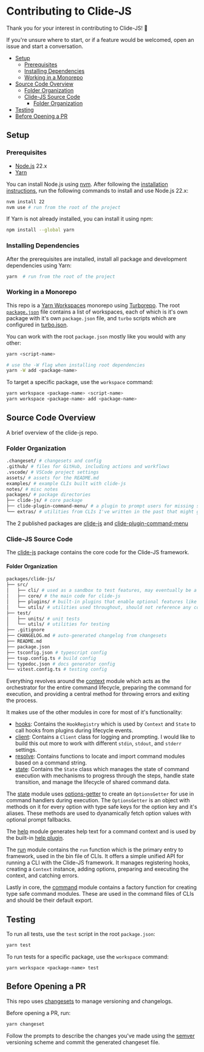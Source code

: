 # Contributing to Clide-JS

Thank you for your interest in contributing to Clide-JS! 🥹

If you're unsure where to start, or if a feature would be welcomed, open an
issue and start a conversation.

- [Setup](#setup)
  - [Prerequisites](#prerequisites)
  - [Installing Dependencies](#installing-dependencies)
  - [Working in a Monorepo](#working-in-a-monorepo)
- [Source Code Overview](#source-code-overview)
  - [Folder Organization](#folder-organization)
  - [Clide-JS Source Code](#clide-js-source-code)
    - [Folder Organization](#folder-organization-1)
- [Testing](#testing)
- [Before Opening a PR](#before-opening-a-pr)


## Setup

### Prerequisites

- [Node.js](https://nodejs.org) 22.x
- [Yarn](https://yarnpkg.com)

You can install Node.js using [nvm](https://github.com/nvm-sh/nvm). After
following the [installation
instructions](https://github.com/nvm-sh/nvm#installing-and-updating), run the
following commands to install and use Node.js 22.x:

```sh
nvm install 22
nvm use # run from the root of the project
```

If Yarn is not already installed, you can install it using npm:

```sh
npm install --global yarn
```

### Installing Dependencies

After the prerequisites are installed, install all package and development
dependencies using Yarn:

```sh
yarn  # run from the root of the project
```

### Working in a Monorepo

This repo is a [Yarn
Workspaces](https://classic.yarnpkg.com/lang/en/docs/workspaces/) monorepo using
[Turborepo](https://turbo.build/repo/docs). The root
[`package.json`](../package.json) file contains a list of workspaces, each of
which is it's own package with it's own `package.json` file, and `turbo` scripts
which are configured in [turbo.json](../turbo.json).

You can work with the root `package.json` mostly like you would with any other:

```sh
yarn <script-name>

# use the -W flag when installing root dependencies
yarn -W add <package-name>
```

To target a specific package, use the `workspace` command:

```sh
yarn workspace <package-name> <script-name>
yarn workspace <package-name> add <package-name>
```

## Source Code Overview

A brief overview of the clide-js repo.

### Folder Organization

```sh
.changeset/ # changesets and config
.github/ # files for GitHub, including actions and workflows
.vscode/ # VSCode project settings
assets/ # assets for the README.md
examples/ # example CLIs built with clide-js
notes/ # misc notes
packages/ # package directories
├── clide-js/ # core package
├── clide-plugin-command-menu/ # a plugin to prompt users for missing subcommands
└── extras/ # utilities from CLIs I've written in the past that might get used later.
```

The 2 published packages are [clide-js](https://www.npmjs.com/package/clide-js)
and
[clide-plugin-command-menu](https://www.npmjs.com/package/clide-plugin-command-menu)

### Clide-JS Source Code

The [clide-js](../packages/clide-js) package contains the core code for the
Clide-JS framework.

#### Folder Organization

```sh
packages/clide-js/
├── src/
│   ├── cli/ # used as a sandbox to test features, may eventually be a real CLI
│   ├── core/ # the main code for clide-js
│   ├── plugins/ # built-in plugins that enable optional features like help
│   └── utils/ # utilities used throughout, should not reference any code outside utils
├── test/
│   ├── units/ # unit tests
│   └── utils/ # utilities for testing
├── .gitignore
├── CHANGELOG.md # auto-generated changelog from changesets
├── README.md
├── package.json
├── tsconfig.json # typescript config
├── tsup.config.ts # build config
├── typedoc.json # docs generator config
└── vitest.config.ts # testing config
```

Everything revolves around the
[context](../packages/clide-js/src/core/context.ts) module which acts as the
orchestrator for the entire command lifecycle, preparing the command for
execution, and providing a central method for throwing errors and exiting the
process.

It makes use of the other modules in core for most of it's functionality:

- [hooks](../packages/clide-js/src/core/hooks.ts): Contains the `HookRegistry`
  which is used by `Context` and `State` to call hooks from plugins during
  lifecycle events.
- [client](../packages/clide-js/src/core/client.ts): Contains a `Client` class
  for logging and prompting. I would like to build this out more to work with
  different `stdin`, `stdout`, and `stderr` settings.
- [resolve](../packages/clide-js/src/core/resolve.ts): Contains functions to
  locate and import command modules based on a command string.
- [state](../packages/clide-js/src/core/state.ts): Contains the `State` class
  which manages the state of command execution with mechanisms to progress
  through the steps, handle state transition, and manage the lifecycle of shared
  command data.

The [state](../packages/clide-js/src/core/state.ts) module uses
[options-getter](../packages/clide-js/src/core/options/options-getter.ts) to
create an `OptionsGetter` for use in command handlers during execution. The
`OptionsGetter` is an object with methods on it for every option with type safe
keys for the option key and it's aliases. These methods are used to dyanamically
fetch option values with optional prompt fallbacks.

The [help](../packages/clide-js/src/core/help.ts) module generates help text for
a command context and is used by the built-in [help
plugin](../packages/clide-js/src/plugins/help.ts).

The [run](../packages/clide-js/src/core/run.ts) module contains the `run`
function which is the primary entry to framework, used in the bin file of CLIs.
It offers a simple unified API for running a CLI with the Clide-JS framework. It
manages registering hooks, creating a `Context` instance, adding options,
preparing and executing the context, and catching errors.

Lastly in core, the [command](../packages/clide-js/src/core/command.ts) module
contains a factory function for creating type safe command modules. These are
used in the command files of CLIs and should be their default export.

## Testing

To run all tests, use the `test` script in the root `package.json`:

```sh
yarn test
```

To run tests for a specific package, use the `workspace` command:

```
yarn workspace <package-name> test
```

## Before Opening a PR

This repo uses [changesets](https://github.com/changesets/changesets) to manage
versioning and changelogs.

Before opening a PR, run:

```sh
yarn changeset
```

Follow the prompts to describe the changes you've made using the
[semver](https://semver.org/) versioning scheme and commit the generated
changeset file.
